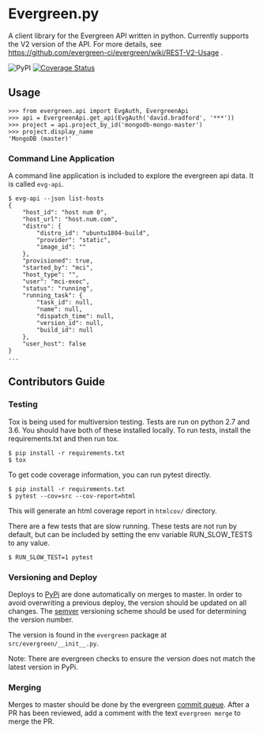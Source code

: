 # Evergreen.py

A client library for the Evergreen API written in python. Currently supports the V2 version of
the API. For more details, see https://github.com/evergreen-ci/evergreen/wiki/REST-V2-Usage .

![PyPI](https://img.shields.io/pypi/v/evergreen.py.svg) [![Coverage Status](https://coveralls.io/repos/github/evergreen-ci/evergreen.py/badge.svg?branch=master)](https://coveralls.io/github/evergreen-ci/evergreen.py?branch=master)

## Usage

```
>>> from evergreen.api import EvgAuth, EvergreenApi
>>> api = EvergreenApi.get_api(EvgAuth('david.bradford', '***'))
>>> project = api.project_by_id('mongodb-mongo-master')
>>> project.display_name
'MongoDB (master)'
```

### Command Line Application

A command line application is included to explore the evergreen api data. It is called `evg-api`. 

```
$ evg-api --json list-hosts
{
    "host_id": "host num 0",
    "host_url": "host.num.com",
    "distro": {
        "distro_id": "ubuntu1804-build",
        "provider": "static",
        "image_id": ""
    },
    "provisioned": true,
    "started_by": "mci",
    "host_type": "",
    "user": "mci-exec",
    "status": "running",
    "running_task": {
        "task_id": null,
        "name": null,
        "dispatch_time": null,
        "version_id": null,
        "build_id": null
    },
    "user_host": false
}
...
```


## Contributors Guide

### Testing

Tox is being used for multiversion testing. Tests are run on python 2.7 and 3.6. You should have
both of these installed locally. To run tests, install the requirements.txt and then run tox.
    
```
$ pip install -r requirements.txt
$ tox
```

To get code coverage information, you can run pytest directly.

```
$ pip install -r requirements.txt
$ pytest --cov=src --cov-report=html
```

This will generate an html coverage report in `htmlcov/` directory.

There are a few tests that are slow running. These tests are not run by default, but can be included
by setting the env variable RUN_SLOW_TESTS to any value.

```
$ RUN_SLOW_TEST=1 pytest
```

### Versioning and Deploy

Deploys to [PyPi](https://pypi.org/project/evergreen.py/) are done automatically on merges to master. 
In order to avoid overwriting a previous deploy, the version should be updated on all changes. The
[semver](https://semver.org/) versioning scheme should be used for determining the version number. 

The version is found in the `evergreen` package at `src/evergreen/__init__.py`.

Note: There are evergreen checks to ensure the version does not match the latest version in 
PyPi.

### Merging

Merges to master should be done by the evergreen [commit queue](https://github.com/evergreen-ci/evergreen/wiki/Commit-Queue#pr).
After a PR has been reviewed, add a comment with the text `evergreen merge` to merge the PR.
